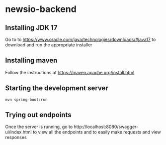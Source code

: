 # newsio-backend

## Installing JDK 17
Go to to https://www.oracle.com/java/technologies/downloads/#java17 to download and run the appropriate installer

## Installing maven
Follow the instructions at https://maven.apache.org/install.html

## Starting the development server
``` mvn spring-boot:run ```

## Trying out endpoints
Once the server is running, go to http://localhost:8080/swagger-ui/index.html to view all the endpoints and to easily make requests and view responses
